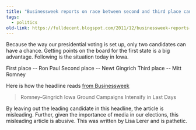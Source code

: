 ```yaml
---
title: "Businessweek reports on race between second and third place candidates in Iowa primaries, completely ignores first place"
tags:
  - politics
old-link: https://fulldecent.blogspot.com/2011/12/businessweek-reports-on-race-between.html
---
```


Because the way our presidential voting is set up, only two candidates can have a chance. Getting points on the board for the first state is a big advantage. Following is the situation today in Iowa.

First place -- Ron Paul
Second place -- Newt Gingrich
Third place -- Mitt Romney

Here is how the headline reads [from Businessweek](https://www.bloomberg.com/news/articles/2011-12-27/romney-gingrich-iowa-campaigns-intensify)

> Romney-Gingrich Iowa Ground Campaigns Intensify in Last Days

By leaving out the leading candidate in this headline, the article is misleading. Further, given the importance of media in our elections, this misleading article is abusive. This was written by Lisa Lerer and is pathetic.
